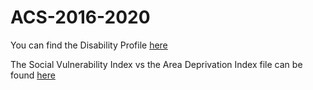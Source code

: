 # ACS-2016-2020


You can find the Disability Profile [here](https://aniruhil.github.io/ACS-2016-2020-/disability-profile.html) 

The Social Vulnerability Index vs the Area Deprivation Index file can be found [here](https://aniruhil.github.io/ACS-2016-2020-/svi-adi.html)



